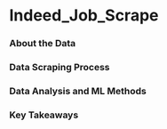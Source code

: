 # Indeed_Job_Scrape

### About the Data

### Data Scraping Process

### Data Analysis and ML Methods

### Key Takeaways

